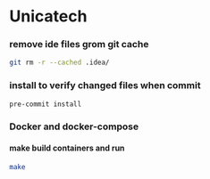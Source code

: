 # Unicatech

### remove ide files grom git cache
 ```bash
git rm -r --cached .idea/
 ```


### install to verify changed files when commit
 ```bash
pre-commit install
 ```


### Docker and docker-compose
#### make build containers and run
 ```bash
make
 ```
